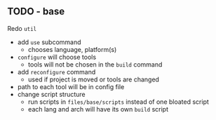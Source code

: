 ## TODO - base

Redo `util`
- add `use` subcommand
  - chooses language, platform(s)
- `configure` will choose tools
  - tools will not be chosen in the `build` command
- add `reconfigure` command
  - used if project is moved or tools are changed
- path to each tool will be in config file
- change script structure
  - run scripts in `files/base/scripts` instead of one bloated script
  - each lang and arch will have its own `build` script